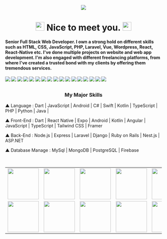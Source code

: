 <p align="center">
  <a href="" ><img src="https://readme-typing-svg.herokuapp.com/?lines=Full%20Stack%20Web%20and%20Mobile%20Master;&font=Pacifico&center=true&width=650&height=120&color=58a6ff&vCenter=true&size=45%22"></a>
</p>
<h1 align="center">
  <img src="https://media.giphy.com/media/hvRJCLFzcasrR4ia7z/giphy.gif" width="28">
  Nice to meet you.
  
  <img src="https://media.giphy.com/media/hvRJCLFzcasrR4ia7z/giphy.gif" width="28">
</h1>

<h4 align="">Senior Full Stack Web Developer. I own a strong hold on different skills such as HTML, CSS, JavaScript, PHP, Laravel, Vue, Wordpress, React, React-Native etc. I've done multiple projects on website and web app development. I'm also engaged with different freelancing platforms, from where I've created a trusted bond with my clients by offering them tremendous services.</h4>


####  ![](https://img.shields.io/badge/Bootstrap-yellow) ![](https://img.shields.io/badge/Tailwind-teal) ![](https://img.shields.io/badge/CSS-orange) ![](https://img.shields.io/badge/Wordpress-blue) ![](https://img.shields.io/badge/Laravel-red) ![](https://img.shields.io/badge/Vue-green) ![](https://img.shields.io/badge/Nuxt-teal) ![](https://img.shields.io/badge/React-blue) ![](https://img.shields.io/badge/ReactNative-blue) ![](https://img.shields.io/badge/Next-gray) ![](https://img.shields.io/badge/Node-green) ![](https://img.shields.io/badge/AWS-orange) ![](https://img.shields.io/badge/MySQL-green) ![](https://img.shields.io/badge/PostgreSQL-blue) ![](https://img.shields.io/badge/MonoDB-teal) ![](https://img.shields.io/badge/PHP-blue) ![](https://img.shields.io/badge/Git-blue)

##

<h3 align="center">My Major Skills</h3>

▲ Language : Dart | JavaScript | Android | C# | Swift | Kotlin | TypeScript | PHP | Python | Java |

▲ Front-End : Dart | React Native | Expo | Android | Kotlin | Angular | JavaScript | TypeScript | Tailwind CSS | Framer

▲ Back-End : Node.js | Express | Laravel | Django | Ruby on Rails | Nest.js | ASP.NET

▲ Database Manage : MySql | MongoDB | PostgreSQL | Firebase

<br>
<table>
  <tr>
    <td><img src="https://cdn.iconscout.com/icon/free/png-64/react-3-1175109.png" width="100"></td>
    <td><img src="https://cdn.iconscout.com/icon/free/png-64/vue-282497.png" width="100"></td>
    <td><img src="https://cdn.iconscout.com/icon/free/png-64/node-js-1174925.png" width="100"></td>
    <td><img src="https://cdn.iconscout.com/icon/free/png-64/javascript-24-1174950.png" width="100"></td>
    <td><img src="https://cdn.iconscout.com/icon/free/png-64/github-170-1175028.png" width="100"></td>
    <td><img src="https://cdn.iconscout.com/icon/free/png-64/mysql-18-1174938.png" width="100"></td>
    <td><img src="https://cdn.iconscout.com/icon/free/png-64/java-59-1174952.png" width="100"></td>
    <td><img src="https://cdn.iconscout.com/icon/free/png-64/cakephp-3-1175050.png" width="100"></td>
    <td><img src="https://cdn.iconscout.com/icon/free/png-64/html5-2474805-2056091.png" width="100"></td>
    <td><img src="https://cdn.iconscout.com/icon/free/png-128/sass-13-1175092.png" width="100"></td>
    <td><img src="https://cdn.iconscout.com/icon/free/png-64/webpack-1-1174980.png" width="100"></td>
    <td><img src="https://cdn.iconscout.com/icon/free/png-64/visualstudio-1-1174964.png" width="100"></td>
    <td><img src="https://cdn.iconscout.com/icon/free/png-64/django-11-1175036.png" width="100"></td>
    <td><img src="https://cdn.iconscout.com/icon/free/png-128/mongodb-4-1175139.png" width="100"></td>
  </tr>
  <tr>
    <td><img src="https://cdn.iconscout.com/icon/free/png-64/asp-3-226071.png" width="100"></td>
    <td><img src="https://cdn.iconscout.com/icon/free/png-64/python-2-226051.png" width="100"></td>
    <td><img src="https://cdn.iconscout.com/icon/free/png-64/laravel-226015.png" width="100"></td>
    <td><img src="https://cdn.iconscout.com/icon/free/png-64/typescript-1174965.png" width="100"></td>
    <td><img src="https://cdn.iconscout.com/icon/free/png-64/symfony-3-1174988.png" width="100"></td>
    <td><img src="https://cdn.iconscout.com/icon/free/png-64/swift-18-1174990.png" width="100"></td>
    <td><img src="https://cdn.iconscout.com/icon/free/png-64/rubymine-1175004.png" width="100"></td>
    <td><img src="https://cdn.iconscout.com/icon/free/png-64/ionic-4-1175016.png" width="100"></td>
    <td><img src="https://cdn.iconscout.com/icon/free/png-64/pycharm-1175008.png" width="100"></td>
    <td><img src="https://cdn.iconscout.com/icon/free/png-64/gradle-2-1174969.png" width="100"></td>
    <td><img src="https://cdn.iconscout.com/icon/free/png-64/go-76-1175027.png" width="100"></td>
    <td><img src="https://cdn.iconscout.com/icon/free/png-128/c-57-1175191.png" width="100"></td>
    <td><img src="https://cdn.iconscout.com/icon/free/png-64/angular-3-226070.png" width="100"></td>
    <td><img src="https://cdn.iconscout.com/icon/free/png-64/electron-67-1175035.png" width="100"></td>
  </tr>
</table>
